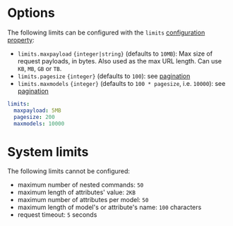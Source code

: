 # Options

The following limits can be configured with the `limits`
[configuration property](../configuration/configuration.md#properties):

- `limits.maxpayload` `{integer|string}` (defaults to `10MB`):
  Max size of request payloads, in bytes.
  Also used as the max URL length.
  Can use `KB`, `MB`, `GB` or `TB`.
- `limits.pagesize` `{integer}` (defaults to `100`):
  see [pagination](../../client/arguments/pagination.md)
- `limits.maxmodels` `{integer}` (defaults to `100 * pagesize`, i.e. `10000`):
  see [pagination](../../client/arguments/pagination.md)

```yml
limits:
  maxpayload: 5MB
  pagesize: 200
  maxmodels: 10000
```

# System limits

The following limits cannot be configured:

- maximum number of nested commands: `50`
- maximum length of attributes' value: `2KB`
- maximum number of attributes per model: `50`
- maximum length of model's or attribute's name: `100` characters
- request timeout: `5` seconds
